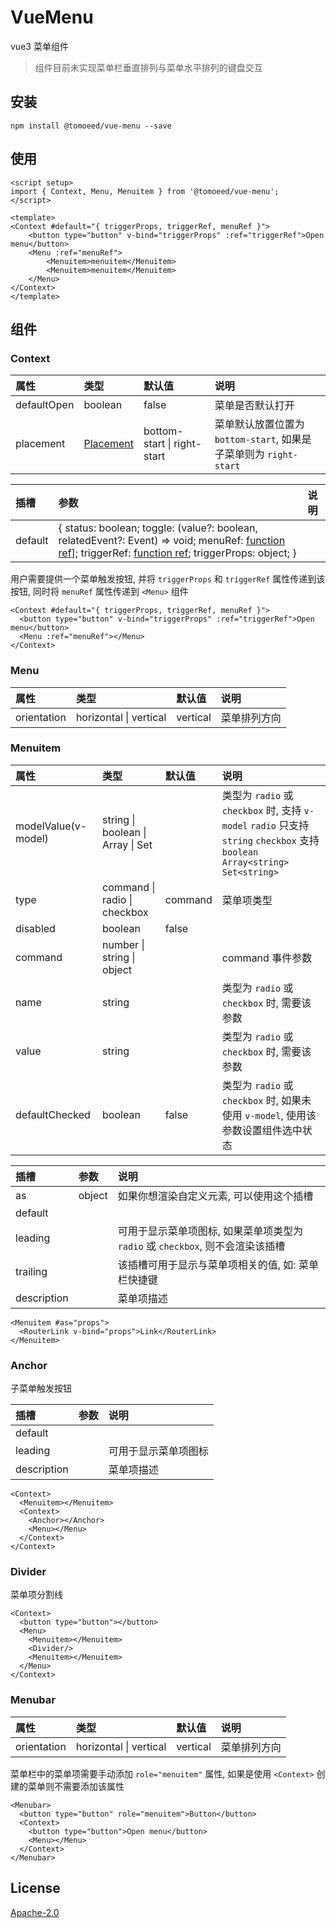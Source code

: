 # VueMenu
vue3 菜单组件

> 组件目前未实现菜单栏垂直排列与菜单水平排列的键盘交互

## 安装
```shell
npm install @tomoeed/vue-menu --save
```

## 使用
```vue
<script setup>
import { Context, Menu, Menuitem } from '@tomoeed/vue-menu';
</script>

<template>
<Context #default="{ triggerProps, triggerRef, menuRef }">
    <button type="button" v-bind="triggerProps" :ref="triggerRef">Open menu</button>
    <Menu :ref="menuRef">
        <Menuitem>menuitem</Menuitem>
        <Menuitem>menuitem</Menuitem>
    </Menu>
</Context>
</template>
```

## 组件
### Context
| 属性           | 类型                                                                   | 默认值                          | 说明                                                |
|:-------------|:---------------------------------------------------------------------|:-----------------------------|:--------------------------------------------------|
| defaultOpen  | boolean                                                              | false                        | 菜单是否默认打开                                          |
| placement    | [Placement](https://floating-ui.com/docs/computePosition#placement)  | bottom-start \| right-start  | 菜单默认放置位置为 `bottom-start`, 如果是子菜单则为 `right-start`  |

| 插槽      | 参数                                                                                                                                                                                                                                                                                                  | 说明 |
|:--------|:----------------------------------------------------------------------------------------------------------------------------------------------------------------------------------------------------------------------------------------------------------------------------------------------------|:---|
| default | { status: boolean; toggle: (value?: boolean, relatedEvent?: Event) => void; menuRef: [function ref](https://vuejs.org/guide/essentials/template-refs.html#function-refs)]; triggerRef: [function ref](https://vuejs.org/guide/essentials/template-refs.html#function-refs); triggerProps: object; } |    |

用户需要提供一个菜单触发按钮, 并将 `triggerProps` 和 `triggerRef` 属性传递到该按钮, 同时将 `menuRef` 属性传递到 `<Menu>` 组件

```vue
<Context #default="{ triggerProps, triggerRef, menuRef }">
  <button type="button" v-bind="triggerProps" :ref="triggerRef">Open menu</button>
  <Menu :ref="menuRef"></Menu>
</Context>
```

### Menu
| 属性          | 类型                     | 默认值      | 说明     |
|:------------|:-----------------------|:---------|:-------|
| orientation | horizontal \| vertical | vertical | 菜单排列方向 |

### Menuitem
| 属性                  | 类型                                                | 默认值     | 说明                                                                                                                    |
|:--------------------|:--------------------------------------------------|:--------|:----------------------------------------------------------------------------------------------------------------------|
| modelValue(v-model) | string \| boolean \| Array<string> \| Set<string> |         | 类型为 `radio` 或 `checkbox` 时, 支持 `v-model`  `radio` 只支持 `string`  `checkbox` 支持 `boolean` `Array<string>` `Set<string>` |
| type                | command \| radio \| checkbox                      | command | 菜单项类型                                                                                                                 |
| disabled            | boolean                                           | false   |                                                                                                                       |
| command             | number \| string \| object                        |         | command 事件参数                                                                                                          |
| name                | string                                            |         | 类型为 `radio` 或 `checkbox` 时, 需要该参数                                                                                     |
| value               | string                                            |         | 类型为 `radio` 或 `checkbox` 时, 需要该参数                                                                                     |
| defaultChecked      | boolean                                           | false   | 类型为 `radio` 或 `checkbox` 时, 如果未使用 `v-model`, 使用该参数设置组件选中状态                                                            |

| 插槽          | 参数     | 说明                                                  |
|:------------|:-------|:----------------------------------------------------|
| as          | object | 如果你想渲染自定义元素, 可以使用这个插槽                               |
| default     |        |                                                     |
| leading     |        | 可用于显示菜单项图标, 如果菜单项类型为 `radio` 或 `checkbox`, 则不会渲染该插槽 |
| trailing    |        | 该插槽可用于显示与菜单项相关的值, 如: 菜单栏快捷键                         |
| description |        | 菜单项描述                                               |

```vue
<Menuitem #as="props">
  <RouterLink v-bind="props">Link</RouterLink>
</Menuitem>
```

### Anchor
子菜单触发按钮

| 插槽          | 参数     | 说明                                                |
|:------------|:-------|:--------------------------------------------------|
| default     |        |                                                   |
| leading     |        | 可用于显示菜单项图标                                        |
| description |        | 菜单项描述                                             |

```vue
<Context>
  <Menuitem></Menuitem>
  <Context>
    <Anchor></Anchor>
    <Menu></Menu>
  </Context>
</Context>
```

### Divider
菜单项分割线

```vue
<Context>
  <button type="button"></button>
  <Menu>
    <Menuitem></Menuitem>
    <Divider/>
    <Menuitem></Menuitem>
  </Menu>
</Context>
```

### Menubar
| 属性          | 类型                     | 默认值      | 说明     |
|:------------|:-----------------------|:---------|:-------|
| orientation | horizontal \| vertical | vertical | 菜单排列方向 |

菜单栏中的菜单项需要手动添加 `role="menuitem"` 属性, 如果是使用 `<Context>` 创建的菜单则不需要添加该属性

```vue
<Menubar>
  <button type="button" role="menuitem">Button</button>
  <Context>
    <button type="button">Open menu</button>
    <Menu></Menu>
  </Context>
</Menubar>
```

## License
[Apache-2.0](https://github.com/meshareL/vue-menu/blob/master/LICENSE)
